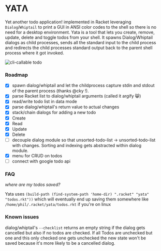 # YATΛ
Yet another todo application! implemented in Racket leveraging `Dialog`/`Whiptail` to print a GUI in ANSI color codes to the shell so there is no need for a desktop environment.
Yata is a tool that lets you create, remove, update, delete and toggle todos from your shell. It spawns Dialog/Whiptail dialogs as child processes, sends all the standard input to the child process and redirects the child processes standard output back to the parent shell process where it got invoked.

![cli-callable todo](http://i.imgur.com/BaKWJsw.gif)

### Roadmap
- [x] spawn dialog/whiptail and let the childprocess capture stdin and stdout of the parent process (thanks @cky !).
- [x] parse Racket list to dialog/whiptail arguments (called it argify :smile_cat:)
- [x] read/write todo list in data mode
- [x] parse dialog/whiptail's return value to actual changes
- [x] stack/chain dialogs for adding a new todo
- [x] Create
- [x] Read
- [x] Update
- [x] Delete
- [ ] decouple dialog module so that unsorted-todo-list -> unsorted-todo-list with changes. Sorting and indexing gets abstracted within dialog module.
- [x] menu for CRUD on todos
- [ ] connect with google todo api

### FAQ
_where are my todos saved?_

Yata uses `(build-path (find-system-path 'home-dir) ".racket" "yata" "todos.rkt"))` which will eventually end up saving them somewhere like `/home/phil/.racket/yata/todos.rkt` if you're on linux

### Known issues
dialog/whiptail's `--checklist` returns an empty string if the dialog gets cancelled but also if no todos are checked. If all Todos are unchecked but one and this only checked one gets unchecked the new state won't be saved because it's more likely to be a cancelled dialog.
